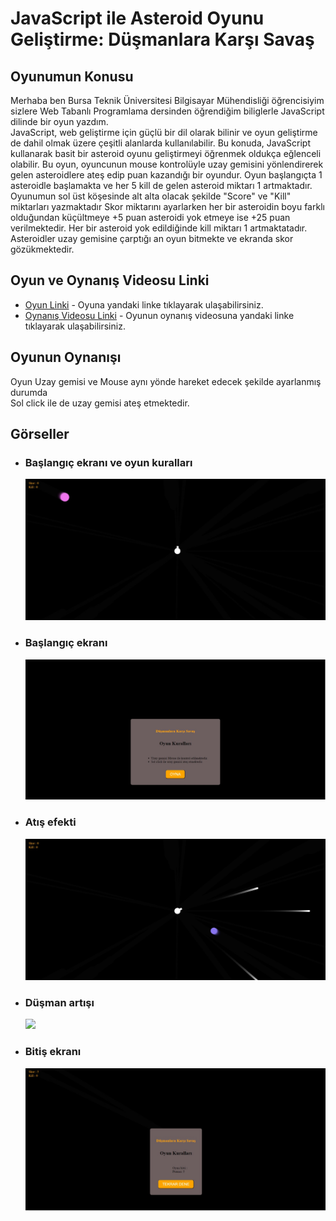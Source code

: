# JavaScript ile Asteroid Oyunu Geliştirme: Düşmanlara Karşı Savaş
## Oyunumun Konusu
Merhaba ben Bursa Teknik Üniversitesi Bilgisayar Mühendisliği öğrencisiyim sizlere Web Tabanlı Programlama dersinden öğrendiğim biliglerle 
JavaScript dilinde bir oyun yazdım.<br>
JavaScript, web geliştirme için güçlü bir dil olarak bilinir ve oyun geliştirme de dahil olmak üzere çeşitli alanlarda kullanılabilir. 
Bu konuda, JavaScript kullanarak basit bir asteroid oyunu geliştirmeyi öğrenmek oldukça eğlenceli olabilir. 
Bu oyun, oyuncunun mouse kontrolüyle uzay gemisini yönlendirerek gelen asteroidlere ateş edip puan kazandığı bir oyundur. 
Oyun başlangıçta 1 asteroidle başlamakta ve her 5 kill de gelen asteroid miktarı 1 artmaktadır. 
Oyunumun sol üst köşesinde alt alta olacak şekilde "Score" ve "Kill" miktarları yazmaktadır 
Skor miktarını ayarlarken her bir asteroidin boyu farklı olduğundan küçültmeye +5 puan asteroidi yok etmeye ise +25 puan verilmektedir. 
Her bir asteroid yok edildiğinde kill miktarı 1 artmaktatadır. Asteroidler uzay gemisine çarptığı an oyun bitmekte ve ekranda skor gözükmektedir.
## Oyun ve Oynanış Videosu Linki
* [Oyun Linki](https://yusuf-guney.github.io/Asteroid-Oyunu/) - Oyuna yandaki linke tıklayarak ulaşabilirsiniz.
* [Oynanış Videosu Linki](...) - Oyunun oynanış videosuna yandaki linke tıklayarak ulaşabilirsiniz.
## Oyunun Oynanışı
Oyun Uzay gemisi ve Mouse aynı yönde hareket edecek şekilde ayarlanmış durumda<br>
Sol click ile de uzay gemisi ateş etmektedir.
## Görseller
* ### Başlangıç ekranı ve oyun kuralları
  ![](/images/Oyun_Baslangic_Ekrani.jpg)
* ### Başlangıç ekranı
  ![](/images/Baslangic_Ekrani.jpg)
* ### Atış efekti
  ![](/images/Atis_Efekti.jpg)
* ### Düşman artışı
  ![](/Dusman_Artisi.jpg)
* ### Bitiş ekranı
  ![](/images/Bitis_Ekrani.jpg)
